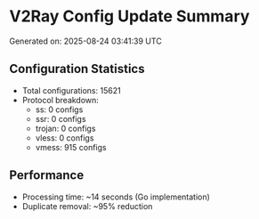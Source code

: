 # V2Ray Config Update Summary
Generated on: 2025-08-24 03:41:39 UTC

## Configuration Statistics
- Total configurations: 15621
- Protocol breakdown:
  - ss: 0 configs
  - ssr: 0 configs
  - trojan: 0 configs
  - vless: 0 configs
  - vmess: 915 configs

## Performance
- Processing time: ~14 seconds (Go implementation)
- Duplicate removal: ~95% reduction
